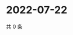 # 2022-07-22

共 0 条

<!-- BEGIN WEIBO -->
<!-- 最后更新时间 Fri Jul 22 2022 12:42:49 GMT+0800 (China Standard Time) -->

<!-- END WEIBO -->
